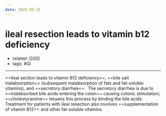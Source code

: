 ```yaml
---
date: 2022-05-31
---
```


# ileal resection leads to vitamin b12 deficiency

- related: [[GI]]
- tags: #GI
---

<!-- ileal resection malnutrition result, treatment -->

==Ileal section leads to vitamin B12 deficiency==, ==bile salt malabsorption== (subsequent malabsorption of fats and fat-soluble vitamins), and ==secretory diarrhea==.  The secretory diarrhea is due to ==malabsorbed bile acids entering the colon== causing colonic stimulation; ==cholestyramine== lessens this process by binding the bile acids.  Treatment for patients with ileal resection also involves ==supplementation of vitamin B12== and other fat-soluble vitamins.

